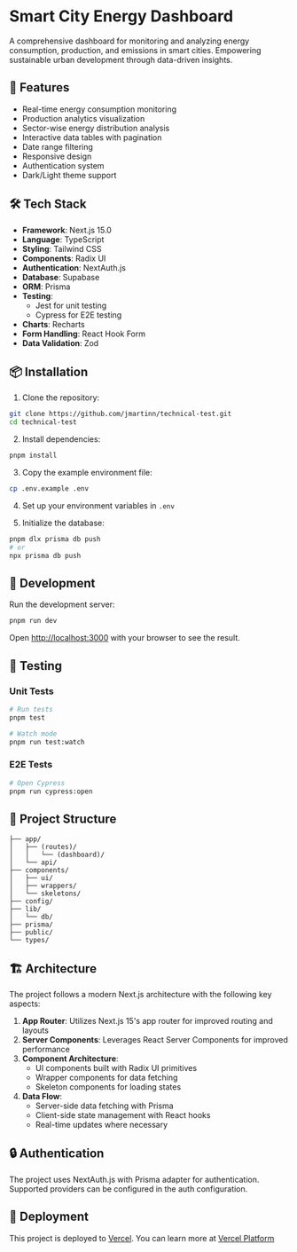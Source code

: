 # Smart City Energy Dashboard

A comprehensive dashboard for monitoring and analyzing energy consumption, production, and emissions in smart cities. Empowering sustainable urban development through data-driven insights.

## 🚀 Features

- Real-time energy consumption monitoring
- Production analytics visualization
- Sector-wise energy distribution analysis
- Interactive data tables with pagination
- Date range filtering
- Responsive design
- Authentication system
- Dark/Light theme support

## 🛠️ Tech Stack

- **Framework**: Next.js 15.0
- **Language**: TypeScript
- **Styling**: Tailwind CSS
- **Components**: Radix UI
- **Authentication**: NextAuth.js
- **Database**: Supabase
- **ORM**: Prisma
- **Testing**:
  - Jest for unit testing
  - Cypress for E2E testing
- **Charts**: Recharts
- **Form Handling**: React Hook Form
- **Data Validation**: Zod

## 📦 Installation

1. Clone the repository:
```bash
git clone https://github.com/jmartinn/technical-test.git
cd technical-test
```

2. Install dependencies:
```bash
pnpm install
```

3. Copy the example environment file:
```bash
cp .env.example .env
```

4. Set up your environment variables in `.env`

5. Initialize the database:
```bash
pnpm dlx prisma db push
# or
npx prisma db push
```

## 🚀 Development

Run the development server:
```bash
pnpm run dev
```

Open [http://localhost:3000](http://localhost:3000) with your browser to see the result.

## 🧪 Testing

### Unit Tests
```bash
# Run tests
pnpm test

# Watch mode
pnpm run test:watch
```

### E2E Tests
```bash
# Open Cypress
pnpm run cypress:open
```

## 📁 Project Structure

```
├── app/
│   ├── (routes)/
│   │   └── (dashboard)/
│   └── api/
├── components/
│   ├── ui/
│   ├── wrappers/
│   └── skeletons/
├── config/
├── lib/
│   └── db/
├── prisma/
├── public/
└── types/
```

## 🏗️ Architecture

The project follows a modern Next.js architecture with the following key aspects:

1. **App Router**: Utilizes Next.js 15's app router for improved routing and layouts
2. **Server Components**: Leverages React Server Components for improved performance
3. **Component Architecture**:
   - UI components built with Radix UI primitives
   - Wrapper components for data fetching
   - Skeleton components for loading states
4. **Data Flow**:
   - Server-side data fetching with Prisma
   - Client-side state management with React hooks
   - Real-time updates where necessary

## 🔒 Authentication

The project uses NextAuth.js with Prisma adapter for authentication. Supported providers can be configured in the auth configuration.

## 🚀 Deployment

This project is deployed to [Vercel](https://vercel.com/). You can learn more at [Vercel Platform](https://vercel.com/new?utm_medium=default-template&filter=next.js&utm_source=create-next-app&utm_campaign=create-next-app-readme)
